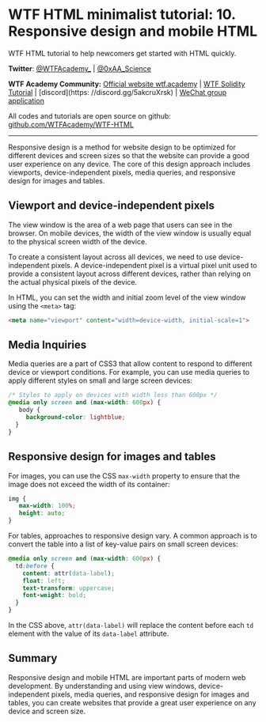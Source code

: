 # WTF HTML minimalist tutorial: 10. Responsive design and mobile HTML

WTF HTML tutorial to help newcomers get started with HTML quickly.

**Twitter**: [@WTFAcademy_](https://twitter.com/WTFAcademy_) | [@0xAA_Science](https://twitter.com/0xAA_Science)

**WTF Academy Community:** [Official website wtf.academy](https://wtf.academy) | [WTF Solidity Tutorial](https://github.com/AmazingAng/WTFSolidity) | [discord](https: //discord.gg/5akcruXrsk) | [WeChat group application](https://docs.google.com/forms/d/e/1FAIpQLSe4KGT8Sh6sJ7hedQRuIYirOoZK_85miz3dw7vA1-YjodgJ-A/viewform?usp=sf_link)

All codes and tutorials are open source on github: [github.com/WTFAcademy/WTF-HTML](https://github.com/WTFAcademy/WTF-HTML)

---

Responsive design is a method for website design to be optimized for different devices and screen sizes so that the website can provide a good user experience on any device. The core of this design approach includes viewports, device-independent pixels, media queries, and responsive design for images and tables.

## Viewport and device-independent pixels

The view window is the area of ​​a web page that users can see in the browser. On mobile devices, the width of the view window is usually equal to the physical screen width of the device.

To create a consistent layout across all devices, we need to use device-independent pixels. A device-independent pixel is a virtual pixel unit used to provide a consistent layout across different devices, rather than relying on the actual physical pixels of the device.

In HTML, you can set the width and initial zoom level of the view window using the `<meta>` tag:

```html
<meta name="viewport" content="width=device-width, initial-scale=1">
```

## Media Inquiries

Media queries are a part of CSS3 that allow content to respond to different device or viewport conditions. For example, you can use media queries to apply different styles on small and large screen devices:

```css
/* Styles to apply on devices with width less than 600px */
@media only screen and (max-width: 600px) {
   body {
     background-color: lightblue;
  }
}
```

## Responsive design for images and tables

For images, you can use the CSS `max-width` property to ensure that the image does not exceed the width of its container:

```css
img {
   max-width: 100%;
   height: auto;
}
```

For tables, approaches to responsive design vary. A common approach is to convert the table into a list of key-value pairs on small screen devices:

```css
@media only screen and (max-width: 600px) {
  td:before {
    content: attr(data-label);
    float: left;
    text-transform: uppercase;
    font-weight: bold;
  }
}
```

In the CSS above, `attr(data-label)` will replace the content before each `td` element with the value of its `data-label` attribute.

## Summary

Responsive design and mobile HTML are important parts of modern web development. By understanding and using view windows, device-independent pixels, media queries, and responsive design for images and tables, you can create websites that provide a great user experience on any device and screen size.
